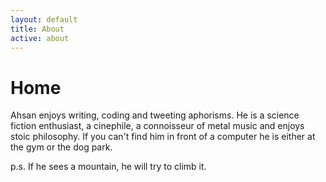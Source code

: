 ```yaml
---
layout: default
title: About
active: about
---
```


<p><h1>Home</h1></p>

Ahsan enjoys writing, coding and tweeting aphorisms.
He is a science fiction enthusiast, a cinephile, a connoisseur
of metal music and enjoys stoic philosophy. If you can't find him
in front of a computer he is either at the gym or the dog park. 

p.s. 
If he sees a mountain, he will try to climb it.
